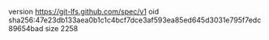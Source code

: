 version https://git-lfs.github.com/spec/v1
oid sha256:47e23db133aea0b1c1c4bcf7dce3af593ea85ed645d3031e795f7edc89654bad
size 2258
